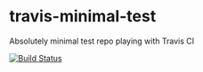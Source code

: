 # travis-minimal-test
Absolutely minimal test repo playing with Travis CI

[![Build
Status](https://travis-ci.org/wilmoore/mocha-chai-livescript.png?branch=master)](https://travis-ci.org/dmitriz/travis-minimal-test)
